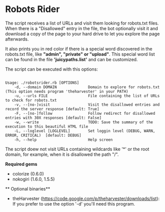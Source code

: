 Robots Rider
============

The script receives a list of URLs and visit them looking for robots.txt files.
When there is a "Disallowed" entry in the file, the bot optionally visit it and download a copy of the page to your hard drive to let you explore the page afterwards.

It also prints you in red color if there is a special word discovered in the robots.txt file, like **"admin", "private" or "upload"**.
This special word list can be found in the file __'juicypaths.list'__ and can be customized.

The script can be executed with this options:

```

Usage: ./robotsrider.rb [OPTIONS]
    -d, --domain DOMAIN              Domain to explore for robots.txt (This option needs program 'theharvester' in your PATH)
    -u, --urls FILE                  File containing the list of URLs to check for robots.txt
    -v, --[no-]visit                 Visit the disallowed entries and record the server response [default: True]
    -F, --[no-]follow                Follow redirect for disallowed entries with 30X responses [default: False]
    -w, --write                      TODO: Save the summary of the execution to this beautiful HTML file
    -L, --loglevel [LOGLEVEL]        Set loggin level (DEBUG, WARN, ERROR, CRITICAL)  [default: DEBUG]
    -h, --help                       Help screen
```

The script doew not visit URLs containing wildcards like '*' or the root domain, for example, when it is disallowed the path "/".

**Required gems**

* colorize (0.6.0)
* nokogiri (1.6.0, 1.5.5)

** Optional binaries**

* theHarvester (https://code.google.com/p/theharvester/downloads/list): If you prefer to use the option '-d' you'll need this program.
